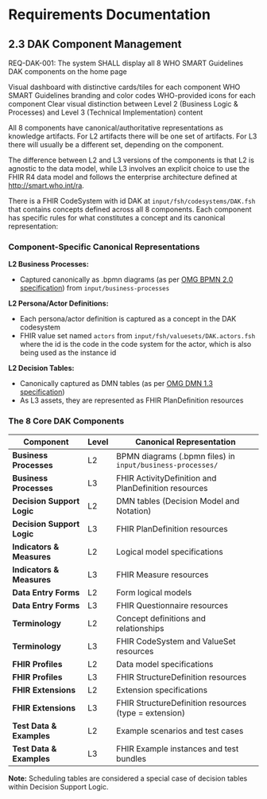 # Requirements Documentation

## 2.3 DAK Component Management

REQ-DAK-001: The system SHALL display all 8 WHO SMART Guidelines DAK components on the home page

Visual dashboard with distinctive cards/tiles for each component
WHO SMART Guidelines branding and color codes
WHO-provided icons for each component
Clear visual distinction between Level 2 (Business Logic & Processes) and Level 3 (Technical Implementation) content

All 8 components have canonical/authoritative representations as knowledge artifacts. For L2 artifacts there will be one set of artifacts. For L3 there will usually be a different set, depending on the component.

The difference between L2 and L3 versions of the components is that L2 is agnostic to the data model, while L3 involves an explicit choice to use the FHIR R4 data model and follows the enterprise architecture defined at http://smart.who.int/ra.

There is a FHIR CodeSystem with id DAK at `input/fsh/codesystems/DAK.fsh` that contains concepts defined across all 8 components. Each component has specific rules for what constitutes a concept and its canonical representation:

### Component-Specific Canonical Representations

**L2 Business Processes:**
- Captured canonically as .bpmn diagrams (as per [OMG BPMN 2.0 specification](https://www.omg.org/spec/BPMN/2.0/)) from `input/business-processes`

**L2 Persona/Actor Definitions:**
- Each persona/actor definition is captured as a concept in the DAK codesystem
- FHIR value set named `actors` from `input/fsh/valuesets/DAK.actors.fsh` where the id is the code in the code system for the actor, which is also being used as the instance id

**L2 Decision Tables:**
- Canonically captured as DMN tables (as per [OMG DMN 1.3 specification](https://www.omg.org/spec/DMN/1.3/))
- As L3 assets, they are represented as FHIR PlanDefinition resources

### The 8 Core DAK Components

| Component | Level | Canonical Representation |
|-----------|-------|---------------------------|
| **Business Processes** | L2 | BPMN diagrams (.bpmn files) in `input/business-processes/` |
| **Business Processes** | L3 | FHIR ActivityDefinition and PlanDefinition resources |
| **Decision Support Logic** | L2 | DMN tables (Decision Model and Notation) |
| **Decision Support Logic** | L3 | FHIR PlanDefinition resources |
| **Indicators & Measures** | L2 | Logical model specifications |
| **Indicators & Measures** | L3 | FHIR Measure resources |
| **Data Entry Forms** | L2 | Form logical models |
| **Data Entry Forms** | L3 | FHIR Questionnaire resources |
| **Terminology** | L2 | Concept definitions and relationships |
| **Terminology** | L3 | FHIR CodeSystem and ValueSet resources |
| **FHIR Profiles** | L2 | Data model specifications |
| **FHIR Profiles** | L3 | FHIR StructureDefinition resources |
| **FHIR Extensions** | L2 | Extension specifications |
| **FHIR Extensions** | L3 | FHIR StructureDefinition resources (type = extension) |
| **Test Data & Examples** | L2 | Example scenarios and test cases |
| **Test Data & Examples** | L3 | FHIR Example instances and test bundles |

**Note:** Scheduling tables are considered a special case of decision tables within Decision Support Logic.